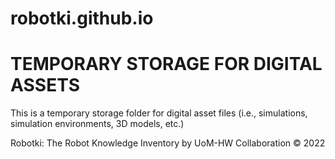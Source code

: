 # robotki.github.io
# TEMPORARY STORAGE FOR DIGITAL ASSETS
This is a temporary storage folder for digital asset files (i.e., simulations, simulation environments, 3D models, etc.)

Robotki: The Robot Knowledge Inventory by  UoM-HW Collaboration © 2022

